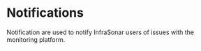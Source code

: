 # Notifications

Notification are used to notify InfraSonar users of issues with the monitoring platform.
